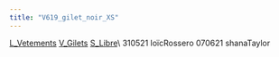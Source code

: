 ```yaml
---
title: "V619_gilet_noir_XS"
---
```


[L_Vetements](notes/equipements/L_Vetements.md) [V_Gilets](notes/equipements/vetements/V_Gilets.md) [S_Libre](notes/statut/S_Libre.md)\ 
310521 loïcRossero
070621 shanaTaylor